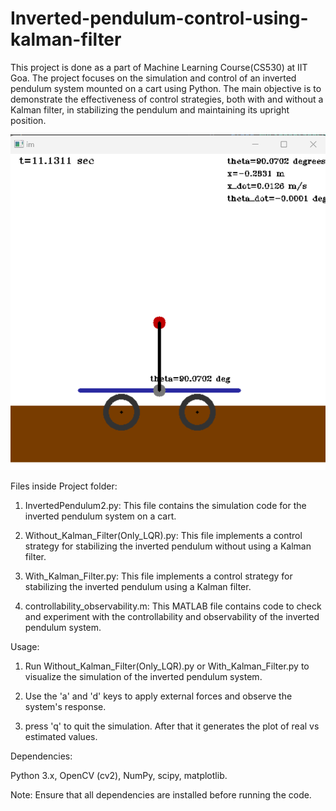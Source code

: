 
# Inverted-pendulum-control-using-kalman-filter
This project is done as a part of Machine Learning Course(CS530) at IIT Goa. The project focuses on the simulation and control of an inverted pendulum system mounted on a cart using Python. The main objective is to demonstrate the effectiveness of control strategies, both with and without a Kalman filter, in stabilizing the pendulum and maintaining its upright position.

![Image from simulation](https://github.com/ramyarshet123/Inverted-pendulum-control-using-kalman-filter/blob/main/result.png)


Files inside Project folder:

1. InvertedPendulum2.py: This file contains the simulation code for the inverted pendulum system on a cart. 

2. Without_Kalman_Filter(Only_LQR).py: This file implements a control strategy for stabilizing the inverted pendulum without using a Kalman filter. 

3. With_Kalman_Filter.py: This file implements a control strategy for stabilizing the inverted pendulum using a Kalman filter. 

4. controllability_observability.m: This MATLAB file contains code to check and experiment with the controllability and observability of the inverted pendulum system.


Usage:

1. Run Without_Kalman_Filter(Only_LQR).py or With_Kalman_Filter.py to visualize the simulation of the inverted pendulum system.

2. Use the 'a' and 'd' keys to apply external forces and observe the system's response.

3. press 'q' to quit the simulation. After that it generates the plot of real vs estimated values.


Dependencies:

Python 3.x, OpenCV (cv2), NumPy, scipy, matplotlib.


Note: Ensure that all dependencies are installed before running the code.
